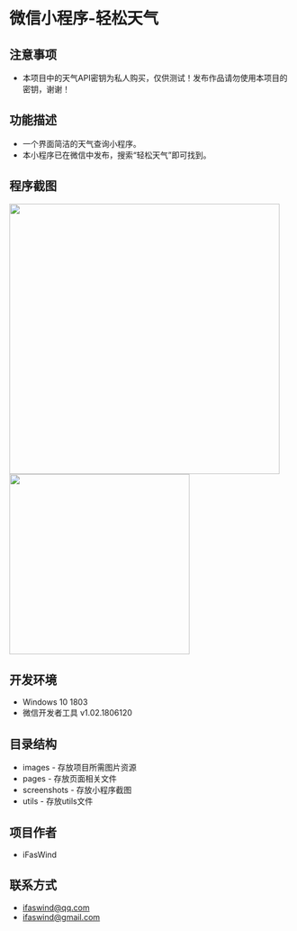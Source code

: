 # 微信小程序-轻松天气

## 注意事项
- 本项目中的天气API密钥为私人购买，仅供测试！发布作品请勿使用本项目的密钥，谢谢！

## 功能描述
- 一个界面简洁的天气查询小程序。
- 本小程序已在微信中发布，搜索“轻松天气”即可找到。

## 程序截图
<img src="https://github.com/iFasWind/WeApp-EasyWeather/blob/master/screenshots/screenshot_01.png" width="480px" style="display:inline;">
<img src="https://github.com/iFasWind/WeApp-EasyWeather/blob/master/screenshots/screenshot_02.png" width="320px" style="display:inline;">

## 开发环境
- Windows 10 1803
- 微信开发者工具 v1.02.1806120

## 目录结构
- images - 存放项目所需图片资源
- pages - 存放页面相关文件
- screenshots - 存放小程序截图
- utils - 存放utils文件

## 项目作者
- iFasWind

## 联系方式
- ifaswind@qq.com
- ifaswind@gmail.com
